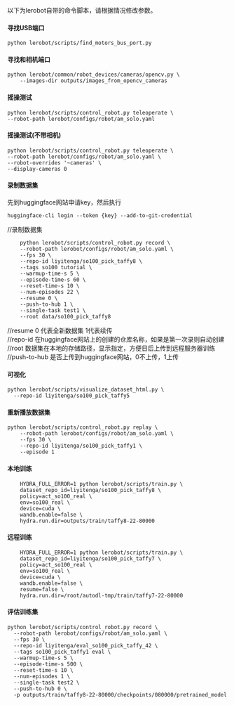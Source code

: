 以下为lerobot自带的命令脚本，请根据情况修改参数。


#### 寻找USB端口
```
python lerobot/scripts/find_motors_bus_port.py
```
#### 寻找和相机端口
```
python lerobot/common/robot_devices/cameras/opencv.py \
    --images-dir outputs/images_from_opencv_cameras
```

#### 摇操测试
```
python lerobot/scripts/control_robot.py teleoperate \
--robot-path lerobot/configs/robot/am_solo.yaml
```

#### 摇操测试(不带相机)
```
python lerobot/scripts/control_robot.py teleoperate \
--robot-path lerobot/configs/robot/am_solo.yaml \
--robot-overrides '~cameras' \
--display-cameras 0
```

#### 录制数据集

先到huggingface网站申请key，然后执行
```
huggingface-cli login --token {key} --add-to-git-credential
```

//录制数据集
```
	python lerobot/scripts/control_robot.py record \
    --robot-path lerobot/configs/robot/am_solo.yaml \
    --fps 30 \
    --repo-id liyitenga/so100_pick_taffy8 \
    --tags so100 tutorial \
    --warmup-time-s 5 \
    --episode-time-s 60 \
    --reset-time-s 10 \
    --num-episodes 22 \
    --resume 0 \
    --push-to-hub 1 \
    --single-task test1 \
    --root data/so100_pick_taffy8
```


//resume 0 代表全新数据集  1代表续传  
//repo-id 在huggingface网站上的创建的仓库名称，如果是第一次录则自动创建  
//root 数据集在本地的存储路径，显示指定，方便日后上传到远程服务器训练  
//push-to-hub 是否上传到huggingface网站，0不上传，1上传  


#### 可视化
```
python lerobot/scripts/visualize_dataset_html.py \
  --repo-id liyitenga/so100_pick_taffy5
```

#### 重新播放数据集
```
python lerobot/scripts/control_robot.py replay \
    --robot-path lerobot/configs/robot/am_solo.yaml \
    --fps 30 \
    --repo-id liyitenga/so100_pick_taffy1 \
    --episode 1
```

#### 本地训练
```
    HYDRA_FULL_ERROR=1 python lerobot/scripts/train.py \
    dataset_repo_id=liyitenga/so100_pick_taffy8 \
    policy=act_so100_real \
    env=so100_real \
    device=cuda \
    wandb.enable=false \
	hydra.run.dir=outputs/train/taffy8-22-80000
```

#### 远程训练

```
    HYDRA_FULL_ERROR=1 python lerobot/scripts/train.py \
    dataset_repo_id=liyitenga/so100_pick_taffy7 \
    policy=act_so100_real \
    env=so100_real \
    device=cuda \
    wandb.enable=false \
    resume=false \
    hydra.run.dir=/root/autodl-tmp/train/taffy7-22-80000
```


#### 评估训练集
```
python lerobot/scripts/control_robot.py record \
  --robot-path lerobot/configs/robot/am_solo.yaml \
  --fps 30 \
  --repo-id liyitenga/eval_so100_pick_taffy_42 \
  --tags so100_pick_taffy1 eval \
  --warmup-time-s 5 \
  --episode-time-s 500 \
  --reset-time-s 10 \
  --num-episodes 1 \
  --single-task test2 \
  --push-to-hub 0 \
  -p outputs/train/taffy8-22-80000/checkpoints/080000/pretrained_model
```

